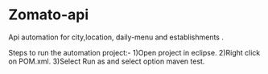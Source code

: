 # Zomato-api

Api automation for city,location, daily-menu and establishments .


Steps to run the automation project:-
    1)Open project in eclipse.
    2)Right click on POM.xml.
    3)Select Run as and select option maven test.

